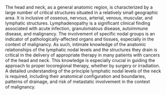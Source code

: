 The head and neck, as a general anatomic region, is characterized by a large number of critical structures situated in a relatively small geographic area. It is inclusive of osseous, nervous, arterial, venous, muscular, and lymphatic structures. Lymphadenopathy is a significant clinical finding associated with acute infection, granulomatous disease, autoimmune disease, and malignancy. The involvement of specific nodal groups is an indicator of pathologically-affected organs and tissues, especially in the context of malignancy. As such, intimate knowledge of the anatomic relationships of the lymphatic nodal levels and the structures they drain is critical in the delivery of appropriate therapy in many patients with cancers of the head and neck. This knowledge is especially crucial in guiding the approach to proper locoregional therapy, whether by surgery or irradiation. A detailed understanding of the principle lymphatic nodal levels of the neck is required, including their anatomical configuration and boundaries, patterns of drainage, and risk of metastatic involvement in the context of malignancy.